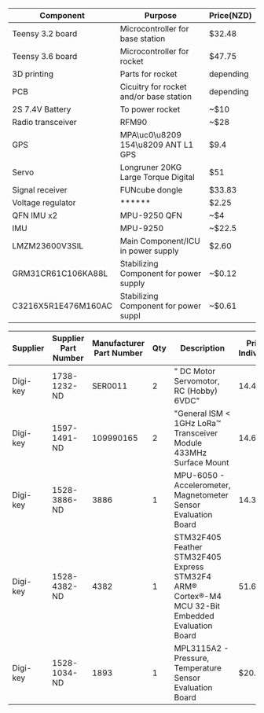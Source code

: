 | Component        |      Purpose                            |  Price(NZD) |
|------------------|-----------------------------------------|-------------|
| Teensy 3.2 board | Microcontroller for base station        | $32.48       |
| Teensy 3.6 board | Microcontroller for rocket              | $47.75    |
| 3D printing      | Parts for rocket                        | depending   |
| PCB              | Cicuitry for rocket and/or base station | depending   |
| 2S 7.4V Battery  | To power rocket                         | ~$10        | 
| Radio transceiver| RFM90                           | ~$28               |
| GPS              | MPA\uc0\u8209 154\u8209 ANT L1 GPS              | $9.4   |
| Servo            | Longruner 20KG Large Torque Digital          | $51                |
| Signal receiver  | FUNcube dongle                   | $33.83             |
| Voltage regulator|******  | $2.25              |
| QFN IMU  x2      | MPU-9250 QFN                     | ~$4                |
| IMU              | MPU-9250                         | ~$22.5             |
| LMZM23600V3SIL   | Main Component/ICU in power supply | $2.60            |
| GRM31CR61C106KA88L | Stabilizing Component for power supply | ~$0.12     | 
| C3216X5R1E476M160AC | Stabilizing Component for power suppl | ~$0.61     |

|Supplier|	Supplier Part Number|	Manufacturer Part Number|	Qty|	Description|	Price Indivdual|	Total|
|------|-------|--------|-----|-----|-----|------|
|Digi-key|		1738-1232-ND|		SER0011|	2|	"		DC Motor Servomotor, RC (Hobby) 6VDC"|	14.4095|	28.819|
|Digi-key|	1597-1491-ND|	109990165|	2|	"General ISM < 1GHz LoRa™ Transceiver Module 433MHz Surface Mount	|	14.6625|	29.325|
|Digi-key|	1528-3886-ND|	3886|	1 |	MPU-6050 - Accelerometer, Magnetometer Sensor Evaluation Board|	14.375|	14.375|
|Digi-key|	1528-4382-ND|	4382|	1 |	STM32F405 Feather STM32F405 Express STM32F4 ARM® Cortex®-M4 MCU 32-Bit Embedded Evaluation Board|	51.6005|	51.6005|
|Digi-key|	1528-1034-ND|	1893|	1 |	MPL3115A2 - Pressure, Temperature Sensor Evaluation Board|	$20.57|	20.5735|
